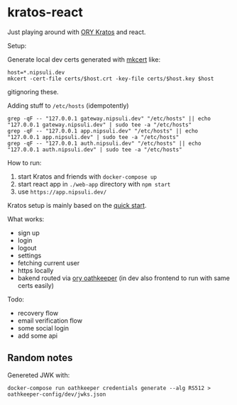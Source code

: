 # kratos-react

Just playing around with [ORY Kratos](https://www.ory.sh/kratos) and react.

Setup:

Generate local dev certs generated with [mkcert](https://github.com/FiloSottile/mkcert) like:

```
host=*.nipsuli.dev
mkcert -cert-file certs/$host.crt -key-file certs/$host.key $host
```
gitignoring these.

Adding stuff to `/etc/hosts` (idempotently)
```
grep -qF -- "127.0.0.1 gateway.nipsuli.dev" "/etc/hosts" || echo "127.0.0.1 gateway.nipsuli.dev" | sudo tee -a "/etc/hosts"
grep -qF -- "127.0.0.1 app.nipsuli.dev" "/etc/hosts" || echo "127.0.0.1 app.nipsuli.dev" | sudo tee -a "/etc/hosts"
grep -qF -- "127.0.0.1 auth.nipsuli.dev" "/etc/hosts" || echo "127.0.0.1 auth.nipsuli.dev" | sudo tee -a "/etc/hosts"
```

How to run:

1. start Kratos and friends with `docker-compose up`
2. start react app in `./web-app` directory with `npm start`
3. use `https://app.nipsuli.dev/`

Kratos setup is mainly based on the [quick start](https://www.ory.sh/kratos/docs/quickstart).


What works:
* sign up
* login
* logout
* settings
* fetching current user
* https locally
* bakend routed via [ory oathkeeper](https://www.ory.sh/oathkeeper/) (in dev also frontend to run with same certs easily)

Todo:
* recovery flow
* email verification flow
* some social login
* add some api

## Random notes

Genereted JWK with:
```
docker-compose run oathkeeper credentials generate --alg RS512 > oathkeeper-config/dev/jwks.json
```

